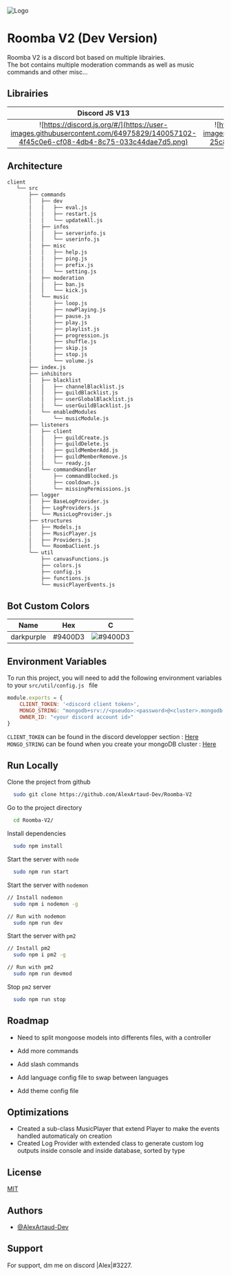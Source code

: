 
![Logo](https://user-images.githubusercontent.com/64975829/140054794-231ed45a-40a3-42c0-8760-49c2ebcf7245.png)






# Roomba V2 (Dev Version)

Roomba V2 is a discord bot based on multiple librairies.  
The bot contains multiple moderation commands as well as music commands and other misc...

## Librairies



Discord JS V13                 |  Discord Akairo           |  Discord Music Player |  Mongo DB (mongoose)
:-------------------------:|:-------------------------:|:-------------------------:|:-------------------------:
![https://discord.js.org/#/](https://user-images.githubusercontent.com/64975829/140057102-4f45c0e6-cf08-4db4-8c75-033c44dae7d5.png)  |  ![https://discord-akairo.github.io/#/](https://user-images.githubusercontent.com/64975829/140055693-25c8a35b-8d6c-4afc-8086-f47a488cb914.png?)|  ![https://discord-music-player.js.org/](https://user-images.githubusercontent.com/64975829/140056781-7b61eef1-997f-4d73-a882-5be448b97874.png?)|  ![https://www.mongodb.com/fr-fr](https://user-images.githubusercontent.com/64975829/140058764-dbdfbaff-bccd-4f29-8da6-b387ca9fbc52.png?)

## Architecture

```bash
client
   └── src
       ├── commands
       │   ├── dev
       │   │   ├── eval.js
       │   │   ├── restart.js
       │   │   └── updateAll.js
       │   ├── infos
       │   │   ├── serverinfo.js
       │   │   └── userinfo.js
       │   ├── misc
       │   │   ├── help.js
       │   │   ├── ping.js
       │   │   ├── prefix.js
       │   │   └── setting.js
       │   ├── moderation
       │   │   ├── ban.js
       │   │   └── kick.js
       │   └── music
       │       ├── loop.js
       │       ├── nowPlaying.js
       │       ├── pause.js
       │       ├── play.js
       │       ├── playlist.js
       │       ├── progression.js
       │       ├── shuffle.js
       │       ├── skip.js
       │       ├── stop.js
       │       └── volume.js
       ├── index.js
       ├── inhibitors
       │   ├── blacklist
       │   │   ├── channelBlacklist.js
       │   │   ├── guildBlacklist.js
       │   │   ├── userGlobalBlacklist.js
       │   │   └── userGuildBlacklist.js
       │   └── enabledModules
       │       └── musicModule.js
       ├── listeners
       │   ├── client
       │   │   ├── guildCreate.js
       │   │   ├── guildDelete.js
       │   │   ├── guildMemberAdd.js
       │   │   ├── guildMemberRemove.js
       │   │   └── ready.js
       │   └── commandHandler
       │       ├── commandBlocked.js
       │       ├── cooldown.js
       │       └── missingPermissions.js
       ├── logger
       │   ├── BaseLogProvider.js
       │   ├── LogProviders.js
       │   └── MusicLogProvider.js
       ├── structures
       │   ├── Models.js
       │   ├── MusicPlayer.js
       │   ├── Providers.js
       │   └── RoombaClient.js
       └── util
           ├── canvasFunctions.js
           ├── colors.js
           ├── config.js
           ├── functions.js
           └── musicPlayerEvents.js
```
## Bot Custom Colors

| Name             | Hex                                        | C
| ----------------- | ------------------------------------------ |------------------------------------------ |
| darkpurple | #9400D3 |![#9400D3](https://via.placeholder.com/10/9400D3?text=+)



## Environment Variables

To run this project, you will need to add the following environment variables to your ```src/util/config.js ``` file

```js
module.exports = {
    CLIENT_TOKEN: '<discord client token>',
    MONGO_STRING: "mongodb+srv://<pseudo>:<password>@<cluster>.mongodb.net/<dataBaseName>?retryWrites=true&w=majority"
    OWNER_ID: "<your discord account id>"
}

```
`CLIENT_TOKEN` can be found in the discord developper section : [Here](https://discord.com/developers/applications/)  
`MONGO_STRING` can be found when you create your mongoDB cluster : [Here](https://cloud.mongodb.com/)

## Run Locally

Clone the project from github

```bash
  sudo git clone https://github.com/AlexArtaud-Dev/Roomba-V2
```

Go to the project directory

```bash
  cd Roomba-V2/
```

Install dependencies

```bash
  sudo npm install
```

Start the server with `node `

```bash
  sudo npm run start
```

Start the server with `nodemon`

```bash
// Install nodemon
  sudo npm i nodemon -g

// Run with nodemon
  sudo npm run dev
```

Start the server with `pm2`

```bash
// Install pm2
  sudo npm i pm2 -g

// Run with pm2  
  sudo npm run devmod
```

Stop `pm2` server

```bash 
  sudo npm run stop
```
## Roadmap

- Need to split mongoose models into differents files, with a controller

- Add more commands

- Add slash commands

- Add language config file to swap between languages

- Add theme config file



## Optimizations

- Created a sub-class MusicPlayer that extend Player to make the events handled automaticaly on creation
- Created Log Provider with extended class to generate custom log outputs inside console and inside database, sorted by type




## License

[MIT](https://github.com/AlexArtaud-Dev/Roomba-V2/blob/main/LICENSE)


## Authors

- [@AlexArtaud-Dev](https://github.com/AlexArtaud-Dev)


## Support

For support, dm me on discord |Alex|#3227.

